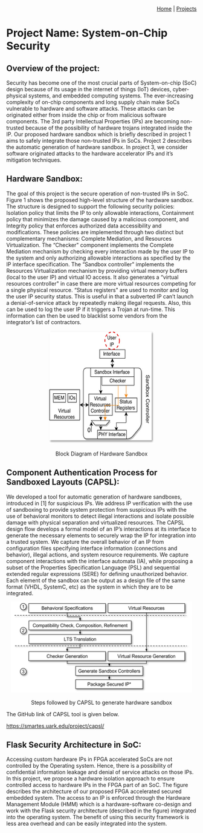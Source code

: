 <p align="right">
<a href="https://smartsystemslab-uf.github.io">Home</a> | <a href="https://smartsystemslab-uf.github.io/Projects/">Projects</a>
</p>

# Project Name: System-on-Chip Security

## Overview of the project:
Security has become one of the most crucial parts of System-on-chip (SoC) design because of its usage in the internet of things (IoT) devices, cyber-physical systems, and embedded computing systems. The ever-increasing complexity of on-chip components and long supply chain make SoCs vulnerable to hardware and software attacks. These attacks can be originated either from inside the chip or from malicious software components. The 3rd party Intellectual Properties (IPs)  are becoming non-trusted because of the possibility of hardware trojans integrated inside the IP. Our proposed hardware sandbox which is briefly described in project 1 aims to safely integrate those non-trusted IPs in SoCs. Project 2 describes the automatic generation of hardware sandbox. In project 3, we consider software originated attacks to the hardware accelerator IPs and it’s mitigation techniques. 


## Hardware Sandbox: 
The goal of this project is the secure operation of non-trusted IPs in SoC. Figure 1 shows the proposed high-level structure of the hardware sandbox. The structure is designed to support the following security policies: Isolation policy that limits the IP to only allowable interactions, Containment policy that minimizes the damage caused by a malicious component, and Integrity policy that enforces authorized data accessibility and modifications. These policies are implemented through two distinct but complementary mechanisms: Complete Mediation, and Resources Virtualization. The “Checker" component implements the Complete Mediation mechanism by checking every interaction made by the user IP to the system and only authorizing allowable interactions as specified by the IP interface specification. The “Sandbox controller" implements the Resources Virtualization mechanism by providing virtual memory buffers (local to the user IP) and virtual IO access. It also generates a “virtual resources controller" in case there are more virtual resources competing for a single physical resource. “Status registers" are used to monitor and log the user IP security status. This is useful in that a subverted IP can’t launch a denial-of-service attack by repeatedly making illegal requests. Also, this can be used to log the user IP if it triggers a Trojan at run-time. This information can then be used to blacklist some vendors from the integrator’s list of contractors.
 
<p align="center"> <img height ="300" width="280" src="https://github.com/smartsystemslab-uf/smartsystemslab-uf.github.io/blob/Sujan05-patch-1/Projects/SoCSecurity/Images/Sandbox.jpg"/> </p>
<p align="center">
	Block Diagram of Hardware Sandbox
</p>

## Component Authentication Process for Sandboxed Layouts (CAPSL):
We developed a tool for automatic generation of hardware sandboxes, introduced in [1] for suspicious IPs. We address IP verification with the use of sandboxing to provide system protection from suspicious IPs with the use of behavioral monitors to detect illegal interactions and isolate possible damage with physical separation and virtualized resources. The CAPSL design flow develops a formal model of an IP’s interactions at its interface to generate the necessary elements to securely wrap the IP for integration into a trusted system. We capture the overall behavior of an IP from configuration files specifying interface information (connections and behavior), illegal actions, and system resource requirements. We capture component interactions with the interface automata (IA), while proposing a subset of the Properties Specification Language (PSL) and sequential extended regular expressions (SERE) for defining unauthorized behavior. Each element of the sandbox can be output as a design file of the same format (VHDL, SystemC, etc) as the system in which they are to be integrated.

<p align="center"> <img width="480" src="https://github.com/smartsystemslab-uf/smartsystemslab-uf.github.io/blob/Sujan05-patch-1/Projects/SoCSecurity/Images/CAPSL.png"/> </p>
<p align="center">
	Steps followed by CAPSL to generate hardware sandbox
</p>

The GitHub link of CAPSL tool is given below. 

https://smartes.uark.edu/project/capsl/


## Flask Security Architecture in SoC:
Accessing custom hardware IPs in FPGA accelerated SoCs are not controlled by the Operating system. Hence, there is a possibility of confidential information leakage and denial of service attacks on those IPs. In this project, we propose a hardware isolation approach to ensure controlled access to hardware IPs in the FPGA part of an SoC. The figure describes the architecture of our proposed FPGA accelerated secured embedded system. The access to an IP is enforced through the Hardware Management Module (HMM) which is a hardware-software co-design and work with the Flask security architecture (described in the figure) integrated into the operating system. The benefit of using this security framework is less area overhead and can be easily integrated into the system.


